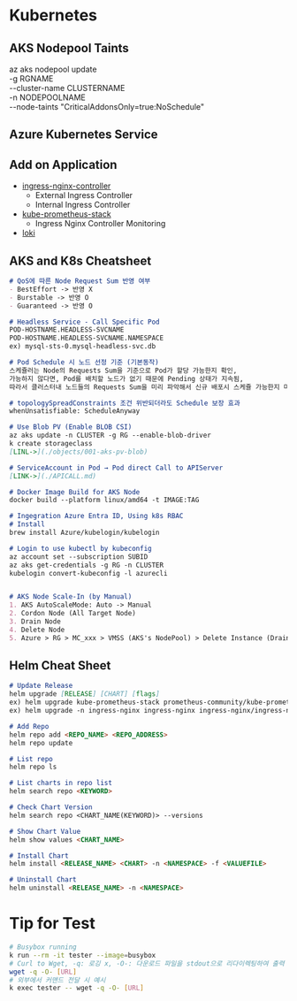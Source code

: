# Kubernetes
## AKS Nodepool Taints
az aks nodepool update \
-g RGNAME \
--cluster-name CLUSTERNAME \
-n NODEPOOLNAME \
--node-taints "CriticalAddonsOnly=true:NoSchedule"

## Azure Kubernetes Service
## Add on Application
- [ingress-nginx-controller](./addons/ingress-nginx-controller/)
    - External Ingress Controller
    - Internal Ingress Controller
- [kube-prometheus-stack](./addons/kube-prometheus-stack/)
    - Ingress Nginx Controller Monitoring
- [loki](./addons/loki/)
## AKS and K8s Cheatsheet
```markdown
# QoS에 따른 Node Request Sum 반영 여부
- BestEffort -> 반영 X
- Burstable -> 반영 O
- Guaranteed -> 반영 O

# Headless Service - Call Specific Pod
POD-HOSTNAME.HEADLESS-SVCNAME
POD-HOSTNAME.HEADLESS-SVCNAME.NAMESPACE
ex) mysql-sts-0.mysql-headless-svc.db

# Pod Schedule 시 노드 선정 기준 (기본동작)
스케쥴러는 Node의 Requests Sum을 기준으로 Pod가 할당 가능한지 확인, 
가능하지 않다면, Pod를 배치할 노드가 없기 때문에 Pending 상태가 지속됨, 
따라서 클러스터내 노드들의 Requests Sum을 미리 파악해서 신규 배포시 스케쥴 가능한지 미리 파악 필요

# topologySpreadConstraints 조건 위반되더라도 Schedule 보장 효과
whenUnsatisfiable: ScheduleAnyway

# Use Blob PV (Enable BLOB CSI)
az aks update -n CLUSTER -g RG --enable-blob-driver
k create storageclass
[LINL->](./objects/001-aks-pv-blob)

# ServiceAccount in Pod → Pod direct Call to APIServer
[LINK->](./APICALL.md)

# Docker Image Build for AKS Node
docker build --platform linux/amd64 -t IMAGE:TAG

# Ingegration Azure Entra ID, Using k8s RBAC
# Install
brew install Azure/kubelogin/kubelogin

# Login to use kubectl by kubeconfig
az account set --subscription SUBID
az aks get-credentials -g RG -n CLUSTER
kubelogin convert-kubeconfig -l azurecli


# AKS Node Scale-In (by Manual)
1. AKS AutoScaleMode: Auto -> Manual
2. Cordon Node (All Target Node)
3. Drain Node
4. Delete Node
5. Azure > RG > MC_xxx > VMSS (AKS's NodePool) > Delete Instance (Drained Node)
```

## Helm Cheat Sheet
```markdown
# Update Release
helm upgrade [RELEASE] [CHART] [flags]
ex) helm upgrade kube-prometheus-stack prometheus-community/kube-prometheus-stack  -f ./values/user-values.yaml -n prometheus
ex) helm upgrade -n ingress-nginx ingress-nginx ingress-nginx/ingress-nginx --version <CHART_VERSION>

# Add Repo
helm repo add <REPO_NAME> <REPO_ADDRESS>
helm repo update

# List repo
helm repo ls

# List charts in repo list
helm search repo <KEYWORD>

# Check Chart Version
helm search repo <CHART_NAME(KEYWORD)> --versions

# Show Chart Value
helm show values <CHART_NAME>

# Install Chart
helm install <RELEASE_NAME> <CHART> -n <NAMESPACE> -f <VALUEFILE>

# Uninstall Chart
helm uninstall <RELEASE_NAME> -n <NAMESPACE>

```

# Tip for Test
```bash
# Busybox running
k run --rm -it tester --image=busybox
# Curl to Wget, -q: 로깅 x, -O-: 다운로드 파일을 stdout으로 리다이렉팅하여 출력
wget -q -O- [URL]
# 외부에서 커맨드 전달 시 예시
k exec tester -- wget -q -O- [URL] 
```